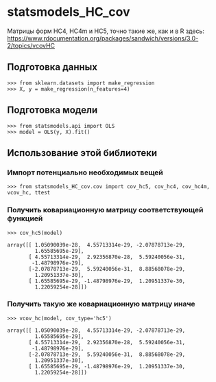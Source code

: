 # statsmodels_HC_cov
Матрицы форм HC4, HC4m и HC5, точно такие же, как и в R здесь: https://www.rdocumentation.org/packages/sandwich/versions/3.0-2/topics/vcovHC

## Подготовка данных
```
>>> from sklearn.datasets import make_regression
>>> X, y = make_regression(n_features=4)
```
## Подготовка модели
```
>>> from statsmodels.api import OLS
>>> model = OLS(y, X).fit()
```

## Использование этой библиотеки
### Импорт потенциально необходимых вещей
```
>>> from statsmodels_HC_cov.cov import cov_hc5, cov_hc4, cov_hc4m, vcov_hc, ttest
```
### Получить ковариационную матрицу соответствующей функцией
```
>>> cov_hc5(model)

array([[ 1.05090039e-28,  4.55713314e-29, -2.07878713e-29,
         1.65585695e-29],
       [ 4.55713314e-29,  2.92356870e-28,  5.59240056e-31,
        -1.48798976e-29],
       [-2.07878713e-29,  5.59240056e-31,  8.88568078e-29,
         1.20951337e-30],
       [ 1.65585695e-29, -1.48798976e-29,  1.20951337e-30,
         1.22059254e-28]])
```
### Получить такую же ковариационную матрицу иначе
```
>>> vcov_hc(model, cov_type='hc5')

array([[ 1.05090039e-28,  4.55713314e-29, -2.07878713e-29,
         1.65585695e-29],
       [ 4.55713314e-29,  2.92356870e-28,  5.59240056e-31,
        -1.48798976e-29],
       [-2.07878713e-29,  5.59240056e-31,  8.88568078e-29,
         1.20951337e-30],
       [ 1.65585695e-29, -1.48798976e-29,  1.20951337e-30,
         1.22059254e-28]])
```
